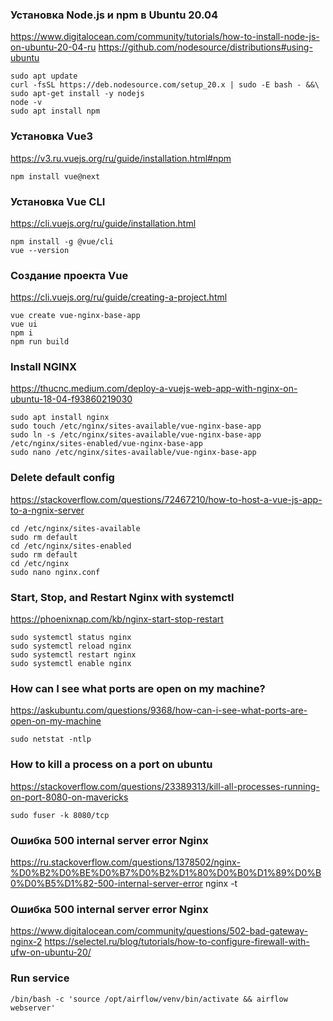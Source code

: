 ### Установка Node.js и npm в Ubuntu 20.04
https://www.digitalocean.com/community/tutorials/how-to-install-node-js-on-ubuntu-20-04-ru
https://github.com/nodesource/distributions#using-ubuntu

    sudo apt update
    curl -fsSL https://deb.nodesource.com/setup_20.x | sudo -E bash - &&\
    sudo apt-get install -y nodejs
    node -v
    sudo apt install npm

### Установка Vue3
https://v3.ru.vuejs.org/ru/guide/installation.html#npm

    npm install vue@next

### Установка Vue CLI
https://cli.vuejs.org/ru/guide/installation.html

    npm install -g @vue/cli
    vue --version

### Создание проекта Vue
https://cli.vuejs.org/ru/guide/creating-a-project.html

    vue create vue-nginx-base-app
    vue ui
    npm i
    npm run build

### Install NGINX
https://thucnc.medium.com/deploy-a-vuejs-web-app-with-nginx-on-ubuntu-18-04-f93860219030
    
    sudo apt install nginx
    sudo touch /etc/nginx/sites-available/vue-nginx-base-app
    sudo ln -s /etc/nginx/sites-available/vue-nginx-base-app /etc/nginx/sites-enabled/vue-nginx-base-app
    sudo nano /etc/nginx/sites-available/vue-nginx-base-app

### Delete default config
https://stackoverflow.com/questions/72467210/how-to-host-a-vue-js-app-to-a-ngnix-server

    cd /etc/nginx/sites-available
    sudo rm default
    cd /etc/nginx/sites-enabled
    sudo rm default
    cd /etc/nginx
    sudo nano nginx.conf

### Start, Stop, and Restart Nginx with systemctl
https://phoenixnap.com/kb/nginx-start-stop-restart

    sudo systemctl status nginx
    sudo systemctl reload nginx
    sudo systemctl restart nginx
    sudo systemctl enable nginx

### How can I see what ports are open on my machine?
https://askubuntu.com/questions/9368/how-can-i-see-what-ports-are-open-on-my-machine

    sudo netstat -ntlp

### How to kill a process on a port on ubuntu
https://stackoverflow.com/questions/23389313/kill-all-processes-running-on-port-8080-on-mavericks

    sudo fuser -k 8080/tcp

### Ошибка 500 internal server error Nginx
https://ru.stackoverflow.com/questions/1378502/nginx-%D0%B2%D0%BE%D0%B7%D0%B2%D1%80%D0%B0%D1%89%D0%B0%D0%B5%D1%82-500-internal-server-error
nginx -t


### Ошибка 500 internal server error Nginx
https://www.digitalocean.com/community/questions/502-bad-gateway-nginx-2
https://selectel.ru/blog/tutorials/how-to-configure-firewall-with-ufw-on-ubuntu-20/


### Run service

    /bin/bash -c 'source /opt/airflow/venv/bin/activate && airflow webserver'